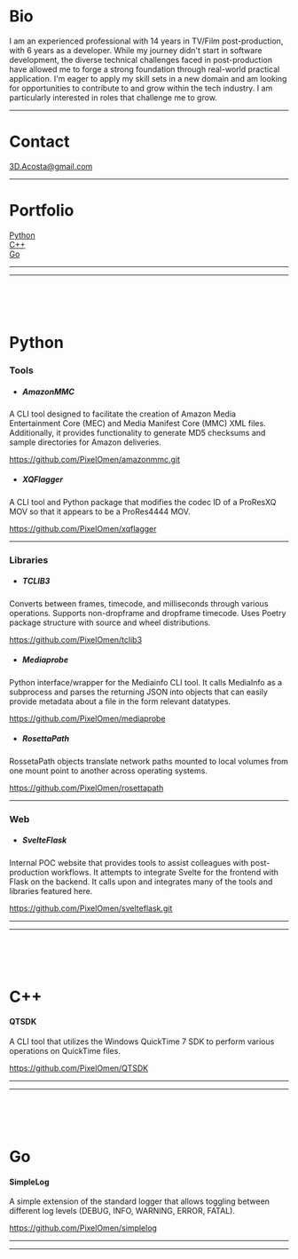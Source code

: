 # Bio

I am an experienced professional with 14 years in TV/Film post-production, with 6 years as a developer. While my journey didn't start in software development, the diverse technical challenges faced in post-production have allowed me to forge a strong foundation through real-world practical application. I'm eager to apply my skill sets in a new domain and am looking for opportunities to contribute to and grow within the tech industry. I am particularly interested in roles that challenge me to grow.

___
# Contact
3D.Acosta@gmail.com
___
# Portfolio

[Python](#python)<br>
[C++](#c)<br>
[Go](#go)<br>

___
___
<br>
<br>
<br>

# Python
### Tools

- ##### AmazonMMC

A CLI tool designed to facilitate the creation of Amazon Media Entertainment Core (MEC) and Media Manifest Core (MMC) XML files. Additionally, it provides functionality to generate MD5 checksums and sample directories for Amazon deliveries.

https://github.com/PixelOmen/amazonmmc.git

- ##### XQFlagger

A CLI tool and Python package that modifies the codec ID of a ProResXQ MOV so that it appears to be a ProRes4444 MOV.

https://github.com/PixelOmen/xqflagger

___
### Libraries

- ##### TCLIB3

Converts between frames, timecode, and milliseconds through various operations. Supports non-dropframe and dropframe timecode. Uses Poetry package structure with source and wheel distributions.

https://github.com/PixelOmen/tclib3

- ##### Mediaprobe

Python interface/wrapper for the Mediainfo CLI tool. It calls MediaInfo as a subprocess and parses the returning JSON into objects that can easily provide metadata about a file in the form relevant datatypes.

https://github.com/PixelOmen/mediaprobe

- ##### RosettaPath

RossetaPath objects translate network paths mounted to local volumes from one mount point to another across operating systems.

https://github.com/PixelOmen/rosettapath<br>


___
### Web

- ##### SvelteFlask

Internal POC website that provides tools to assist colleagues with post-production workflows. It attempts to integrate Svelte for the frontend with Flask on the backend. It calls upon and integrates many of the tools and libraries featured here.

https://github.com/PixelOmen/svelteflask.git

___
___
<br>
<br>
<br>

# C++

#### QTSDK

A CLI tool that utilizes the Windows QuickTime 7 SDK to perform various operations on QuickTime files.

https://github.com/PixelOmen/QTSDK

___
___
<br>
<br>
<br>

# Go

#### SimpleLog

A simple extension of the standard logger that allows toggling between different log levels (DEBUG, INFO, WARNING, ERROR, FATAL).

https://github.com/PixelOmen/simplelog
___
___
<br>
<br>
<br>

<!-- # Web

Coming Soon -->